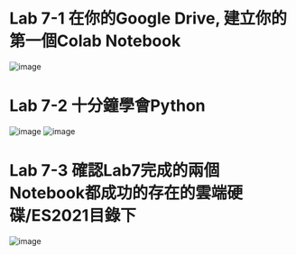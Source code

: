 # Lab 7-1 在你的Google Drive, 建立你的第一個Colab Notebook
![image](https://user-images.githubusercontent.com/89329219/140631886-a92a4de7-b9b3-4d06-a35a-0f17d275dc25.png)
# Lab 7-2 十分鐘學會Python
![image](https://user-images.githubusercontent.com/89329219/140632151-c13790c8-21be-4564-8a49-6720b21679ce.png)
![image](https://user-images.githubusercontent.com/89329219/140632174-b319ef9d-58ce-4e10-91cf-461d68f71e80.png)
# Lab 7-3 確認Lab7完成的兩個Notebook都成功的存在的雲端硬碟/ES2021目錄下
![image](https://user-images.githubusercontent.com/89329219/140632222-8c60f2d7-2751-4bd8-8118-d15664561280.png)
